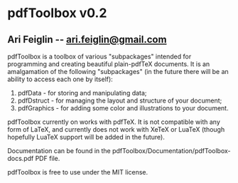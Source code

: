 # pdfToolbox v0.2
## Ari Feiglin -- ari.feiglin@gmail.com

pdfToolbox is a toolbox of various "subpackages" intended for programming and creating beautiful plain-pdfTeX documents.
It is an amalgamation of the following "subpackages" (in the future there will be an ability to access each one by itself):
1. pdfData - for storing and manipulating data;
2. pdfDstruct - for managing the layout and structure of your document;
3. pdfGraphics - for adding some color and illustrations to your document.

pdfToolbox currently on works with pdfTeX.
It is not compatible with any form of LaTeX, and currently does not work with XeTeX or LuaTeX (though hopefully LuaTeX support will be added in the future).

Documentation can be found in the pdfToolbox/Documentation/pdfToolbox-docs.pdf PDF file.

pdfToolbox is free to use under the MIT license.

